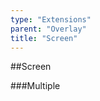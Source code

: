 ```yaml
---
type: "Extensions"
parent: "Overlay"
title: "Screen"
---
```


##Screen

<demo>
  <demovanilla src="inline/extensions/overlay/screen">
  </demovanilla>
</demo>

###Multiple

<demo>
  <demovanilla src="inline/extensions/overlay/screen-multiple">
  </demovanilla>
</demo>
